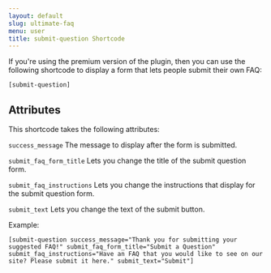 ```yaml
---
layout: default
slug: ultimate-faq
menu: user
title: submit-question Shortcode
---
```

If you're using the premium version of the plugin, then you can use the following shortcode to display a form that lets people submit their own FAQ:

`[submit-question]`

## Attributes

This shortcode takes the following attributes:

`success_message` The message to display after the form is submitted.

`submit_faq_form_title` Lets you change the title of the submit question form.

`submit_faq_instructions` Lets you change the instructions that display for the submit question form.

`submit_text` Lets you change the text of the submit button.

Example:

`[submit-question success_message="Thank you for submitting your suggested FAQ!" submit_faq_form_title="Submit a Question" submit_faq_instructions="Have an FAQ that you would like to see on our site? Please submit it here." submit_text="Submit"]`
